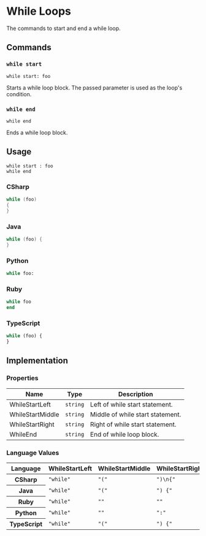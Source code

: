 # While Loops

The commands to start and end a while loop.

## Commands

### `while start`

`while start: foo`

Starts a while loop block. The passed parameter is used as the loop's condition.

### `while end`

`while end`

Ends a while loop block.

## Usage

```
while start : foo
while end
```

### CSharp

```csharp
while (foo)
{
}
```

### Java

```java
while (foo) {
}
```

### Python

```python
while foo:
```

### Ruby

```ruby
while foo
end
```

### TypeScript

```typescript
while (foo) {
}
```

## Implementation

### Properties

<table>
    <thead>
        <th>Name</th>
        <th>Type</th>
        <th>Description</th>
    </thead>
    <tbody>
        <tr>
            <td>WhileStartLeft</td>
            <td><code>string</code></td>
            <td>Left of while start statement.</td>
        </tr>
        <tr>
            <td>WhileStartMiddle</td>
            <td><code>string</code></td>
            <td>Middle of while start statement.</td>
        </tr>
        <tr>
            <td>WhileStartRight</td>
            <td><code>string</code></td>
            <td>Right of while start statement.</td>
        </tr>
        <tr>
            <td>WhileEnd</td>
            <td><code>string</code></td>
            <td>End of while loop block.</td>
        </tr>
    </tbody>
</table>

### Language Values

<table>
    <thead>
        <th>Language</th>
        <th>WhileStartLeft</th>
        <th>WhileStartMiddle</th>
        <th>WhileStartRight</th>
        <th>WhileEnd</th>
    </thead>
    <tbody>
        <tr>
            <th>CSharp</th>
            <td><code>"while"</code></td>
            <td><code>"("</code></td>
            <td><code>")\n{"</code></td>
            <td><code>"}"</code></td>
        </tr>
        <tr>
            <th>Java</th>
            <td><code>"while"</code></td>
            <td><code>"("</code></td>
            <td><code>") {"</code></td>
            <td><code>"}"</code></td>
        </tr>
        <tr>
            <th>Ruby</th>
            <td><code>"while"</code></td>
            <td><code>""</code></td>
            <td><code>""</code></td>
            <td><code>"end"</code></td>
        </tr>
        <tr>
            <th>Python</th>
            <td><code>"while"</code></td>
            <td><code>""</code></td>
            <td><code>":"</code></td>
            <td><code>""</code></td>
        </tr>
        <tr>
            <th>TypeScript</th>
            <td><code>"while"</code></td>
            <td><code>"("</code></td>
            <td><code>") {"</code></td>
            <td><code>"}"</code></td>
        </tr>
    </tbody>
</table>
